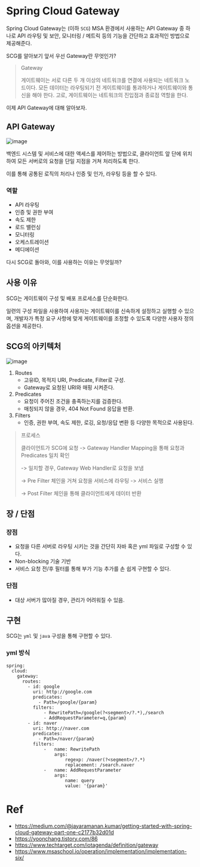 # Spring Cloud Gateway
Spring Cloud Gateway는 (이하 ```SCG```) MSA 환경에서 사용하는 API Gateway 중 하나로 API 라우팅 및 보안, 모니터링 / 메트릭 등의 기능을 간단하고 효과적인 방법으로 제공해준다.

SCG를 알아보기 앞서 우선 Gateway란 무엇인가?

> Gateway
>
> 게이트웨이는 서로 다른 두 개 이상의 네트워크를 연결에 사용되는 네트워크 노드이다.
> 모든 데이터는 라우팅되기 전 게이트웨이를 통과하거나 게이트웨이와 통신을 해야 한다.
> 고로, 게이트웨이는 네트워크의 진입점과 종료점 역할을 한다.

이제 API Gateway에 대해 알아보자.

## API Gateway

![image](https://github.com/jekyllPark/spring-cloud-gateway-tutorial/assets/114489012/eea83cf5-262f-4955-a4ed-187da883a2bb)

백엔드 시스템 및 서비스에 대한 액세스를 제어하는 방법으로, 클라이언트 앞 단에 위치하여 모든 서버로의 요청을 단일 지점을 거쳐 처리하도록 한다.

이를 통해 공통된 로직의 처리나 인증 및 인가, 라우팅 등을 할 수 있다.

### 역할
- API 라우팅
- 인증 및 권한 부여
- 속도 제한
- 로드 밸런싱
- 모니터링
- 오케스트레이션
- 메디에이션

다시 SCG로 돌아와, 이를 사용하는 이유는 무엇일까?

## 사용 이유
SCG는 게이트웨이 구성 및 배포 프로세스를 단순화한다.

일련의 구성 파일을 사용하여 사용자는 게이트웨이를 신속하게 설정하고 실행할 수 있으며, 개발자가 특정 요구 사항에 맞게 게이트웨이를 조정할 수 있도록 다양한 사용자 정의 옵션을 제공한다.

## SCG의 아키텍처
![image](https://github.com/jekyllPark/spring-cloud-gateway-tutorial/assets/114489012/40a9b74d-f5ef-4b67-9ca9-becbe2e26f78)

1. Routes
   - 고유ID, 목적지 URI, Predicate, Filter로 구성.
   - Gateway로 요청된 URI와 매핑 시켜준다.
2. Predicates
   - 요청이 주어진 조건을 충족하는지를 검증한다.
   - 매칭되지 않을 경우, 404 Not Found 응답을 반환.
3. Filters
   - 인증, 권한 부여, 속도 제한, 로깅, 요청/응답 변환 등 다양한 목적으로 사용된다.

> 프로세스
>
> 클라이언트가 SCG에 요청 -> Gateway Handler Mapping을 통해 요청과 Predicates 일치 확인
> 
> -> 일치할 경우, Gateway Web Handler로 요청을 보냄
> 
> -> Pre Filter 체인을 거쳐 요청을 서비스에 라우팅 -> 서비스 실행
> 
> -> Post Filter 체인을 통해 클라이언트에게 데이터 반환

## 장 / 단점
### 장점
- 요청을 다른 서버로 라우팅 시키는 것을 간단히 자바 혹은 yml 파일로 구성할 수 있다.
- Non-blocking 기술 기반
- 서비스 요청 전/후 필터를 통해 부가 기능 추가를 손 쉽게 구현할 수 있다.
### 단점
- 대상 서버가 많아질 경우, 관리가 어려워질 수 있음.

## 구현

SCG는 ```yml``` 및 ```java``` 구성을 통해 구현할 수 있다.

### yml 방식

```
spring:
  cloud:
    gateway:
      routes:
        - id: google
          uri: http://google.com
          predicates:
            - Path=/google/{param}
          filters:
              - RewritePath=/google(?<segment>/?.*),/search
              - AddRequestParameter=q,{param}
        - id: naver
          uri: http://naver.com
          predicates:
            - Path=/naver/{param}
          filters:
              -   name: RewritePath
                  args:
                      regexp: /naver(?<segment>/?.*)
                      replacement: /search.naver
              -   name: AddRequestParameter
                  args:
                      name: query
                      value: '{param}'
```

# Ref
- https://medium.com/@jayaramanan.kumar/getting-started-with-spring-cloud-gateway-part-one-c2177b32d01d
- https://yoonchang.tistory.com/86
- https://www.techtarget.com/iotagenda/definition/gateway
- https://www.msaschool.io/operation/implementation/implementation-six/

